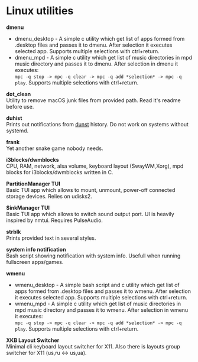 # Linux utilities
**dmenu**  
- dmenu_desktop - A simple c utility which get list of apps formed from .desktop files and passes it to dmenu. After selection it executes selected app. Supports multiple selections with ctrl+return.  
- dmenu_mpd - A simple c utility which get list of music directories in mpd music directory and passes it to dmenu. After selection in dmenu it executes:  
`mpc -q stop -> mpc -q clear -> mpc -q add *selection* -> mpc -q play`. Supports multiple selections with ctrl+return.  

**dot_clean**  
Utility to remove macOS junk files from provided path. Read it's readme before use.

**duhist**  
Prints out notifications from [dunst](https://github.com/dunst-project/dunst) history. Do not work on systems without systemd.

**frank**  
Yet another snake game nobody needs.

**i3blocks/dwmblocks**  
CPU, RAM, network, alsa volume, keyboard layout (SwayWM,Xorg), mpd blocks for i3blocks/dwmblocks written in C.  

**PartitionManager TUI**  
Basic TUI app which allows to mount, unmount, power-off connected storage devices. Relies on udisks2.

**SinkManager TUI**  
Basic TUI app which allows to switch sound output port. UI is heavily inspired by nmtui. Requires PulseAudio.

**strblk**  
Prints provided text in several styles.

**system info notification**  
Bash script showing notification with system info. Usefull when running fullscreen apps/games.

**wmenu**  
- wmenu_desktop - A simple bash script and c utility which get list of apps formed from .desktop files and passes it to wmenu. After selection it executes selected app. Supports multiple selections with ctrl+return.  
- wmenu_mpd - A simple c utility which get list of music directories in mpd music directory and passes it to wmenu. After selection in wmenu it executes:  
`mpc -q stop -> mpc -q clear -> mpc -q add *selection* -> mpc -q play`. Supports multiple selections with ctrl+return.  

**XKB Layout Switcher**  
Minimal cli keyboard layout switcher for X11. Also there is layouts group switcher for X11 (us,ru <-> us,ua).  
